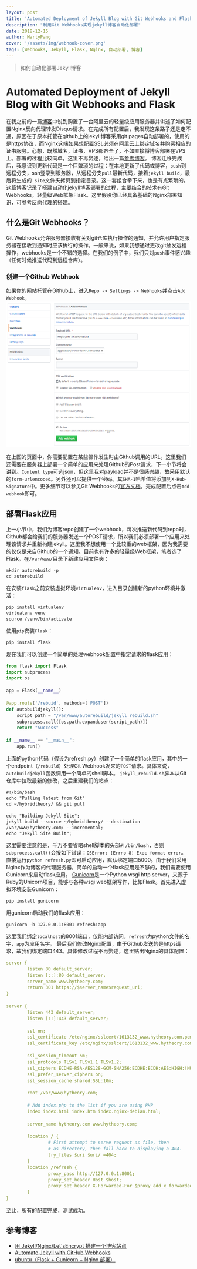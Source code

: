 ```yaml
---
layout: post
title: 'Automated Deployment of Jekyll Blog with Git Webhooks and Flask'
description: "利用Git Webhooks实现jekyll博客自动化部署"
date: 2018-12-15
author: MartyPang
cover: '/assets/img/webhook-cover.png'
tags: [Webhooks, Jekyll, Flask, Nginx, 自动部署, 博客]
---
```


> 如何自动化部署Jekyll博客

# Automated Deployment of Jekyll Blog with Git Webhooks and Flask

在我之前的一篇[博客](https://www.hytheory.com/2018/12/08/using-disqus-api-and-vps-to-provide-comment-module-for-jekyll-blog.html)中说到购置了一台阿里云的轻量级应用服务器并讲述了如何配置Nginx反向代理转发Disqus请求。在完成所有配置后，我发现这条路子还是走不通，原因在于原本托管在github上的jekyll博客采用git pages自动部署的，使用的是https协议，而Nginx这端如果想配置SSL必须在阿里云上绑定域名并购买相应的证书服务。心想，既然域名，证书，VPS都齐全了，不如直接将博客部署在VPS上。部署的过程比较简单，这里不再赘述，给出一篇[参考博客](https://tomisacat.xyz/tech/2017/02/27/Deploy-a-blog-site-with-Jekyll-and-Nginx.html)。
博客迁移完成后，我意识到更新代码是一个巨繁琐的过程：在本地更新了代码或博客，`push`到远程分支，ssh登录到服务器，从远程分支`pull`最新代码，接着`jekyll build`，最后将生成的`_site`文件夹拷贝到指定目录。这一套组合拳下来，也是有点繁琐的。
这篇博客记录了搭建自动化jekyll博客部署的过程，主要结合的技术有Git Webhooks，轻量级Web框架Flask。这里假设你已经具备基础的Nginx部署知识，可参考[反向代理的搭建](https://www.hytheory.com/2018/12/08/using-disqus-api-and-vps-to-provide-comment-module-for-jekyll-blog.html)。

## 什么是Git Webhooks？
Git Webhooks允许服务器接收有关对git仓库执行操作的通知，并允许用户指定服务器在接收到通知时应该执行的操作。一般来说，如果我想通过更改git触发远程操作，webhooks是一个不错的选择。在我们的例子中，我们只对`push`事件感兴趣（任何时候推送代码到远程仓库）。

### 创建一个Github Webhook
如果你的网站托管在Github上，进入`Repo -> Settings -> Webhooks`并点击`Add Webhook`。
![](/assets/img/add-webhook.png)

在上图的页面中，你需要配置在某些操作发生时由Github调用的URL。这里我们还需要在服务器上部署一个简单的应用来处理Github的Post请求，下一小节将会讲到。`Content type`可选json，但这里我对payload并不是很感兴趣，故采用默认的`form-urlencoded`。另外还可以提供一个密码。其`SHA-1`哈希值将添加到`X-Hub-Signature`中。更多细节可以参见Git Webhooks的[官方文档](https://developer.github.com/webhooks/)。完成配置后点击`Add webhook`即可。

## 部署Flask应用
上一小节中，我们为博客repo创建了一个webhook，每次推送新代码到repo时，Github都会给我们的服务器发送一个POST请求，所以我们必须部署一个应用来处理该请求并重新构建jekyll。这里我不想使用一个比较重的web框架，因为我需要的仅仅是来自Github的一个通知。目前也有许多的轻量级Web框架，笔者选了Flask。在`/var/www/`目录下新建应用文件夹：
```shell
mkdir autorebuild -p
cd autorebuild
```
在安装`flask`之前安装虚拟环境`virtualenv`，进入目录创建新的python环境并激活：
```shell
pip install virtualenv
virtualenv venv
source /venv/bin/activate
```
使用`pip`安装`Flask`：
```shell
pip install flask
```
现在我们可以创建一个简单的处理webhook配置中指定请求的flask应用：
```python
from flask import Flask
import subprocess
import os

app = Flask(__name__)

@app.route('/rebuid', methods=['POST'])
def autobuildjekyll():
    script_path = "/var/www/autorebuild/jekyll_rebuild.sh"
    subprocess.call([os.path.expanduser(script_path)])
    return "Success"

if __name__ == "__main__":
    app.run()
```
上面的python代码（假设为refresh.py）创建了一个简单的flask应用，其中的一个endpoint（`/rebuild`）处理Git Webhook发来的`POST`请求。具体来说，`autobuildjekyll`函数调用一个简单的shell脚本。
`jekyll_rebuild.sh`脚本从Git仓库中拉取最新的修改，之后重建我们的站点：
```shell
#!/bin/bash
echo "Pulling latest from Git"
cd ~/hybridtheory/ && git pull

echo "Building Jekyll Site";
jekyll build --source ~/hybridtheory/ --destination /var/www/hytheory.com/ --incremental;
echo "Jekyll Site Built";
```
这里需要注意的是，千万不要省略shell脚本的头部`#!/bin/bash`，否则`subprocess.call()`会报如下错误：`OSError: [Errno 8] Exec format error`。
直接运行`python refresh.py`即可启动应用，默认绑定端口5000。由于我们采用Nginx作为博客的代理服务器，简单的启动一个flask应用是不够的，我们需要使用Gunicorn来启动flask应用。
[Gunicorn](https://gunicorn.org/)是一个Python wsgi http server，来源于Ruby的Unicorn项目，能够与各种wsgi web框架写作，比如Flask。首先进入虚拟环境安装Gunicorn：
```shell
pip install gunicorn
```
用gunicorn启动我们的flask应用：
```shell
gunicorn -b 127.0.0.1:8001 refresh:app
```
这里我们绑定`localhost`的8001端口，仅能内部访问。`refresh`为python文件的名字，`app`为应用名字。
最后我们修改Nginx配置，由于Github发送的是https请求，故我们绑定端口443。具体修改过程不再赘述，这里贴出Nginx的具体配置：
```yaml
server {
        listen 80 default_server;
        listen [::]:80 default_server;
        server_name www.hytheory.com;
        return 301 https://$server_name$request_uri;
}

server {
        listen 443 default_server;
        listen [::]:443 default_server;

        ssl on;
        ssl_certificate /etc/nginx/sslcert/1613132_www.hytheory.com.pem;
        ssl_certificate_key /etc/nginx/sslcert/1613132_www.hytheory.com.key;

        ssl_session_timeout 5m;
        ssl_protocols TLSv1 TLSv1.1 TLSv1.2;
        ssl_ciphers ECDHE-RSA-AES128-GCM-SHA256:ECDHE:ECDH:AES:HIGH:!NULL:!aNULL:!MD5:!ADH:!RC4;
        ssl_prefer_server_ciphers on;
        ssl_session_cache shared:SSL:10m;

        root /var/www/hytheory.com;

        # Add index.php to the list if you are using PHP
        index index.html index.htm index.nginx-debian.html;

        server_name hytheory.com www.hytheory.com;

        location / {
                # First attempt to serve request as file, then
                # as directory, then fall back to displaying a 404.
                try_files $uri $uri/ =404;
        }
        location /refresh {
                proxy_pass http://127.0.0.1:8001;
                proxy_set_header Host $host;
                proxy_set_header X-Forwarded-For $proxy_add_x_forwarded_for;
        }
}
```

至此，所有的配置完成，测试成功。

## 参考博客
- [用 Jekyll/Nginx/Let'sEncrypt 搭建一个博客站点](https://tomisacat.xyz/tech/2017/02/27/Deploy-a-blog-site-with-Jekyll-and-Nginx.html)
- [Automate Jekyll with GitHub Webhooks](https://ryanharrison.co.uk/2018/07/05/jekyll-rebuild-github-webhook.html)
- [ubuntu（Flask + Gunicorn + Nginx 部署）](https://www.cnblogs.com/gjack/p/8066672.html)



